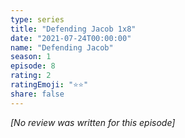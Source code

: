 ```yaml
---
type: series
title: "Defending Jacob 1x8"
date: "2021-07-24T00:00:00"
name: "Defending Jacob"
season: 1
episode: 8
rating: 2
ratingEmoji: "⭐️⭐️"
share: false
---
```


*[No review was written for this episode]*
